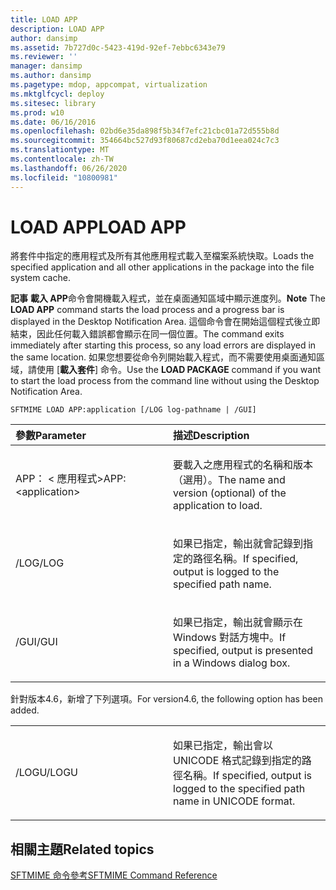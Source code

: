 ```yaml
---
title: LOAD APP
description: LOAD APP
author: dansimp
ms.assetid: 7b727d0c-5423-419d-92ef-7ebbc6343e79
ms.reviewer: ''
manager: dansimp
ms.author: dansimp
ms.pagetype: mdop, appcompat, virtualization
ms.mktglfcycl: deploy
ms.sitesec: library
ms.prod: w10
ms.date: 06/16/2016
ms.openlocfilehash: 02bd6e35da898f5b34f7efc21cbc01a72d555b8d
ms.sourcegitcommit: 354664bc527d93f80687cd2eba70d1eea024c7c3
ms.translationtype: MT
ms.contentlocale: zh-TW
ms.lasthandoff: 06/26/2020
ms.locfileid: "10800981"
---
```

# <span data-ttu-id="d2f71-103">LOAD APP</span><span class="sxs-lookup"><span data-stu-id="d2f71-103">LOAD APP</span></span>


<span data-ttu-id="d2f71-104">將套件中指定的應用程式及所有其他應用程式載入至檔案系統快取。</span><span class="sxs-lookup"><span data-stu-id="d2f71-104">Loads the specified application and all other applications in the package into the file system cache.</span></span>

<span data-ttu-id="d2f71-105">**記事** **載入 APP**命令會開機載入程式，並在桌面通知區域中顯示進度列。</span><span class="sxs-lookup"><span data-stu-id="d2f71-105">**Note** The **LOAD APP** command starts the load process and a progress bar is displayed in the Desktop Notification Area.</span></span> <span data-ttu-id="d2f71-106">這個命令會在開始這個程式後立即結束，因此任何載入錯誤都會顯示在同一個位置。</span><span class="sxs-lookup"><span data-stu-id="d2f71-106">The command exits immediately after starting this process, so any load errors are displayed in the same location.</span></span> <span data-ttu-id="d2f71-107">如果您想要從命令列開始載入程式，而不需要使用桌面通知區域，請使用 [**載入套件**] 命令。</span><span class="sxs-lookup"><span data-stu-id="d2f71-107">Use the **LOAD PACKAGE** command if you want to start the load process from the command line without using the Desktop Notification Area.</span></span>

 

`SFTMIME LOAD APP:application [/LOG log-pathname | /GUI]`

<table>
<colgroup>
<col width="50%" />
<col width="50%" />
</colgroup>
<thead>
<tr class="header">
<th align="left"><span data-ttu-id="d2f71-108">參數</span><span class="sxs-lookup"><span data-stu-id="d2f71-108">Parameter</span></span></th>
<th align="left"><span data-ttu-id="d2f71-109">描述</span><span class="sxs-lookup"><span data-stu-id="d2f71-109">Description</span></span></th>
</tr>
</thead>
<tbody>
<tr class="odd">
<td align="left"><p><span data-ttu-id="d2f71-110">APP： &lt; 應用程式&gt;</span><span class="sxs-lookup"><span data-stu-id="d2f71-110">APP:&lt;application&gt;</span></span></p></td>
<td align="left"><p><span data-ttu-id="d2f71-111">要載入之應用程式的名稱和版本（選用）。</span><span class="sxs-lookup"><span data-stu-id="d2f71-111">The name and version (optional) of the application to load.</span></span></p></td>
</tr>
<tr class="even">
<td align="left"><p><span data-ttu-id="d2f71-112">/LOG</span><span class="sxs-lookup"><span data-stu-id="d2f71-112">/LOG</span></span></p></td>
<td align="left"><p><span data-ttu-id="d2f71-113">如果已指定，輸出就會記錄到指定的路徑名稱。</span><span class="sxs-lookup"><span data-stu-id="d2f71-113">If specified, output is logged to the specified path name.</span></span></p></td>
</tr>
<tr class="odd">
<td align="left"><p><span data-ttu-id="d2f71-114">/GUI</span><span class="sxs-lookup"><span data-stu-id="d2f71-114">/GUI</span></span></p></td>
<td align="left"><p><span data-ttu-id="d2f71-115">如果已指定，輸出就會顯示在 Windows 對話方塊中。</span><span class="sxs-lookup"><span data-stu-id="d2f71-115">If specified, output is presented in a Windows dialog box.</span></span></p></td>
</tr>
</tbody>
</table>

 

<span data-ttu-id="d2f71-116">針對版本4.6，新增了下列選項。</span><span class="sxs-lookup"><span data-stu-id="d2f71-116">For version4.6, the following option has been added.</span></span>

<table>
<colgroup>
<col width="50%" />
<col width="50%" />
</colgroup>
<tbody>
<tr class="odd">
<td align="left"><p><span data-ttu-id="d2f71-117">/LOGU</span><span class="sxs-lookup"><span data-stu-id="d2f71-117">/LOGU</span></span></p></td>
<td align="left"><p><span data-ttu-id="d2f71-118">如果已指定，輸出會以 UNICODE 格式記錄到指定的路徑名稱。</span><span class="sxs-lookup"><span data-stu-id="d2f71-118">If specified, output is logged to the specified path name in UNICODE format.</span></span></p></td>
</tr>
</tbody>
</table>

 

## <span data-ttu-id="d2f71-119">相關主題</span><span class="sxs-lookup"><span data-stu-id="d2f71-119">Related topics</span></span>


[<span data-ttu-id="d2f71-120">SFTMIME 命令參考</span><span class="sxs-lookup"><span data-stu-id="d2f71-120">SFTMIME Command Reference</span></span>](sftmime--command-reference.md)

 

 





